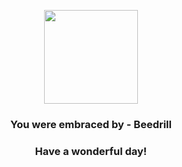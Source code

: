 <p align="center">
    <img src="https://raw.githubusercontent.com/PokeAPI/sprites/master/sprites/pokemon/15.png" width="150" height="150">
</p>
<h3 align="center">You were embraced by - <b>Beedrill</b></h3>
<h3 align="center">Have a wonderful day!</h3>

